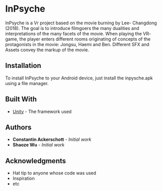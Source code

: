 # InPsyche

InPsyche is a Vr project based on the movie burning by Lee- Changdong (2018).
The goal is to introduce filmgoers the many dualities and interpretations of the many facets of the movie. When playing the VR- game, the player enters different rooms originating of concepts of the protagonists in the movie: Jongsu, Haemi and Ben. Different SFX and Assets convey the markup of the movie.

## Installation

To install InPsyche to your Android device, just install the inpysche.apk using a file manager.


## Built With

* [Unity](https://unity.com/) - The  framework used



## Authors

* **Constantin Ackerschott** - *Initial work*
* **Shaoze Wu** - *Initial work*



## Acknowledgments

* Hat tip to anyone whose code was used
* Inspiration
* etc

